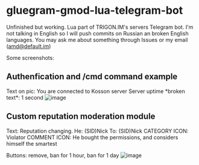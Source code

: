 # gluegram-gmod-lua-telegram-bot
Unfinished but working. Lua part of TRIGON.IM's servers Telegram bot. I'm not talking in English so I will push commits on Russian an broken English languages. You may ask me about something through Issues or my email (amd@default.im)

Some screenshots:
## Authenfication and /cmd command example
Text on pic: You are connected to Kosson server
Server uptime \*broken text\*: 1 second
![image](https://cloud.githubusercontent.com/assets/9200174/21967382/3bab61d8-db8e-11e6-8121-96d6c5034369.png)

## Custom reputation moderation module
Text: Reputation changing.
He: (SID)Nick
To: (SID)Nick
CATEGORY  ICON: Violator
COMMENT ICON: He bought the permissions, and considers himself the smartest

Buttons: remove, ban for 1 hour, ban for 1 day
![image](https://cloud.githubusercontent.com/assets/9200174/21967388/4dcb17a0-db8e-11e6-8069-7839c6a6d2f8.png)

